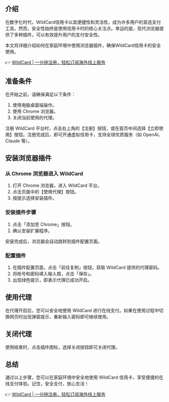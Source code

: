 ## 介绍

在数字化时代，WildCard信用卡以其便捷性和灵活性，成为许多用户的首选支付工具。然而，安全性始终是使用信用卡时的核心关注点。幸运的是，现代浏览器提供了多种插件，可以有效提升用户的支付安全性。

本文将详细介绍如何在家庭环境中使用浏览器插件，确保WildCard信用卡的安全使用。

👉 [WildCard | 一分钟注册，轻松订阅海外线上服务](https://bit.ly/bewildcard)

## 准备条件

在开始之前，请确保满足以下条件：

1. 使用电脑桌面端操作。
2. 使用 Chrome 浏览器。
3. 关闭当前使用的代理。

注册 WildCard 平台时，点击右上角的【注册】按钮，或在首页中间选择【立即使用】按钮。注册完成后，即可开通虚拟信用卡，支持全球优质服务（如 OpenAI、Claude 等）。

## 安装浏览器插件

### 从 Chrome 浏览器进入 WildCard

1. 打开 Chrome 浏览器，进入 WildCard 平台。
2. 点击页面中的【使用代理】按钮。
3. 按提示选择安装插件。

### 安装插件步骤

1. 点击「添加至 Chrome」按钮。
2. 确认安装扩展程序。

安装完成后，浏览器会自动跳转到插件配置页面。

### 配置插件

1. 在插件配置页面，点击「前往复制」按钮，获取 WildCard 提供的代理密码。
2. 将账号和密码填入输入框，点击「保存」。
3. 出现绿色提示，即表示代理已成功开启。

## 使用代理

在代理开启后，您可以安全地使用 WildCard 进行在线支付。如果在使用过程中切换网页时出现弹窗提示，重新输入密码即可继续使用。

## 关闭代理

使用结束时，点击插件图标，选择关闭按钮即可关闭代理。

## 总结

通过以上步骤，您可以在家庭环境中安全地使用 WildCard 信用卡，享受便捷的在线支付体验。记住，安全支付，放心生活！

👉 [WildCard | 一分钟注册，轻松订阅海外线上服务](https://bit.ly/bewildcard)